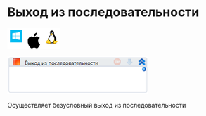 # Выход из последовательности

![](<../../../.gitbook/assets/image (100) (1) (1) (1) (1) (1) (24).png>)

![](<../../../.gitbook/assets/image (38).png>)

Осуществляет безусловный выход из последовательности
